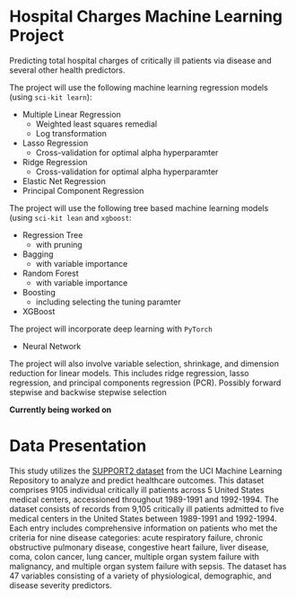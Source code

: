 # Hospital Charges Machine Learning Project
Predicting total hospital charges of critically ill patients via disease and several other health predictors. 

The project will use the following machine learning regression models (using `sci-kit learn`): 
- Multiple Linear Regression
  - Weighted least squares remedial
  - Log transformation
- Lasso Regression
  - Cross-validation for optimal alpha hyperparamter
- Ridge Regression
  - Cross-validation for optimal alpha hyperparamter
- Elastic Net Regression
- Principal Component Regression

The project will use the following tree based machine learning models (using `sci-kit lean` and `xgboost`: 
- Regression Tree
  - with pruning
- Bagging
  - with variable importance
- Random Forest
  - with variable importance
- Boosting
  - including selecting the tuning paramter
- XGBoost

The project will incorporate deep learning with `PyTorch`
- Neural Network

The project will also involve variable selection, shrinkage, and dimension reduction for linear models. This includes ridge regression, lasso regression, and principal components regression (PCR). Possibly forward stepwise and backwise stepwise selection

**Currently being worked on**

# Data Presentation

This study utilizes the [SUPPORT2 dataset](https://archive.ics.uci.edu/dataset/880/support2) from the UCI Machine Learning Repository to analyze and predict healthcare outcomes. This dataset comprises 9105 individual critically ill patients across 5 United States medical centers, accessioned throughout 1989-1991 and 1992-1994. The dataset consists of records from 9,105 critically ill patients admitted to five medical centers in the United States between 1989-1991 and 1992-1994. Each entry includes comprehensive information on patients who met the criteria for nine disease categories: acute respiratory failure, chronic obstructive pulmonary disease, congestive heart failure, liver disease, coma, colon cancer, lung cancer, multiple organ system failure with malignancy, and multiple organ system failure with sepsis. The dataset has 47 variables consisting of a variety of physiological, demographic, and disease severity predictors.


